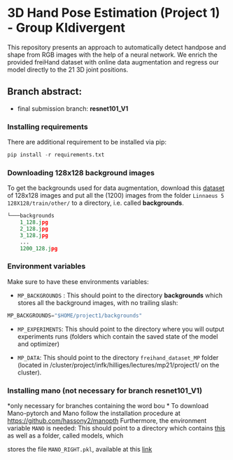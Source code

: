 
# 3D Hand Pose Estimation (Project 1) - Group KIdivergent
This repository presents an approach to automatically detect handpose and shape from RGB images with the help of a neural network. We enrich the provided freiHand dataset with online data augmentation and regress our model directly to the 21 3D joint positions.
  

## Branch abstract:

- final submission branch: **resnet101_V1**
  
### Installing requirements

There are additional requirement to be installed via pip:

```python
pip install -r requirements.txt
```

### Downloading 128x128 background images

To get the backgrounds used for data augmentation, download this [dataset](http://chaladze.com/l5/img/Linnaeus%205%20128X128.rar) of 128x128 images and put all the (1200) images from the folder `Linnaeus 5 128X128/train/other/` to a directory, i.e. called **backgrounds**.
```python
└───backgrounds
	1_128.jpg
	2_128.jpg
	3_128.jpg
	...
	1200_128.jpg
```

### Environment variables

Make sure to have these environments variables:

- `MP_BACKGROUNDS` : This should point to the directory **backgrounds** which stores all the background images, with no trailing slash:
```python
MP_BACKGROUNDS="$HOME/project1/backgrounds"
```

- `MP_EXPERIMENTS`: This should point to the directory where you will output experiments runs (folders which contain the saved state of the model and optimizer)

- `MP_DATA`: This should point to the directory `freihand_dataset_MP` folder (located in /cluster/project/infk/hilliges/lectures/mp21/project1/ on the cluster).

### Installing mano (not necessary for branch resnet101_V1)
*only necessary for branches containing the word bou *
To download Mano-pytorch and Mano follow the installation procedure at https://github.com/hassony2/manopth
Furthermore, the environment variable `MANO` is needed: This should point to a directory which contains [this](https://github.com/hassony2/manopth/tree/master/mano) as well as a folder, called models, which

stores the file `MANO_RIGHT.pkl`, available at this [link](https://mano.is.tue.mpg.de/downloads)
  

